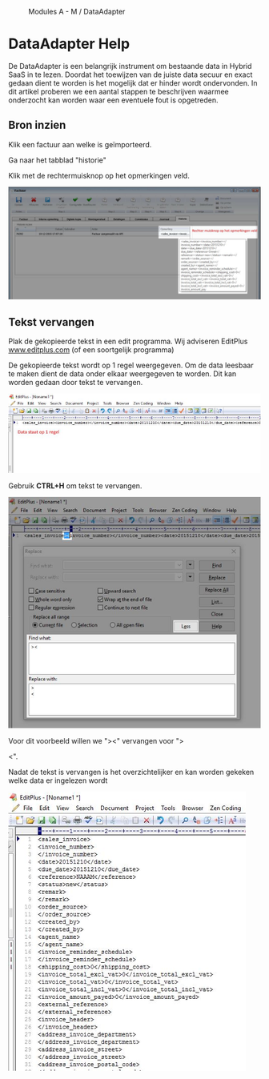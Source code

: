 <properties>
	<page>
		<title>DataAdapter help</title>
	</page>
	<menu>
		<position>Modules A - M / DataAdapter </position> 
		<title>DataAdapter help</title>
	</menu>
</properties>

# DataAdapter Help #

De DataAdapter is een belangrijk instrument om bestaande data in Hybrid SaaS in te lezen. Doordat het toewijzen van de juiste data secuur en exact gedaan dient te worden is het mogelijk dat er hinder wordt ondervonden. In dit artikel proberen we een aantal stappen te beschrijven waarmee onderzocht kan worden waar een eventuele fout is opgetreden.

## Bron inzien ##

Klik een factuur aan welke is geïmporteerd.

Ga naar het tabblad "historie"

Klik met de rechtermuisknop op het opmerkingen veld.

![Bron inzien](images/rechtermuisknop.jpg) 

## Tekst vervangen  ##

Plak de gekopieerde tekst in een edit programma. Wij adviseren EditPlus www.editplus.com (of een soortgelijk programma)

De gekopieerde tekst wordt op 1 regel weergegeven. Om de data leesbaar te maken dient de data onder elkaar weergegeven te worden. Dit kan worden gedaan door tekst te vervangen.

![Data op één regel](images/1_regel.jpg)

Gebruik **CTRL+H** om tekst te vervangen.

![Tekst vervangen](images/tekst_vervangen.jpg)

<div class="info">
Voor dit voorbeeld willen we "><" vervangen voor ">

<". 
</div>

Nadat de tekst is vervangen is het overzichtelijker en kan worden gekeken welke data er ingelezen wordt

![Data Analyseren](images/data_analyseren.jpg)